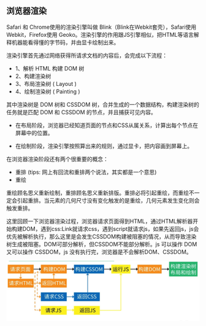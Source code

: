 ## 浏览器渲染

Safari 和 Chrome使用的渲染引擎叫做 Blink（Blink在Webkit套壳），Safari使用 Webkit，Firefox使用 Geoko。渲染引擎的作用跟JS引擎相似，把HTML等语言解释机器能看得懂的字节码，并由显卡绘制出来。

渲染引擎首先通过网络获得所请求文档的内容后，会完成以下流程：

- 1、解析 HTML 构建 DOM 树
- 2、构建渲染树
- 3、布局渲染树 ( Layout )
- 4、绘制渲染树 ( Painting )

其中渲染树是 DOM 树和 CSSDOM 树，合并生成的一个数据结构，构建渲染树的任务就是匹配 DOM 和 CSSDOM 的节点，并且捕获可见内容。

- 在布局阶段，浏览器已经知道页面的节点和CSS从属关系，计算出每个节点在屏幕中的位置。

- 在绘制阶段，渲染引擎按照算出来的规则，通过显卡，把内容画到屏幕上。

在浏览器渲染阶段还有两个很重要的概念：

- 重排 (tips: 网上有回流和重排两个说法，其实都是一个意思)
- 重绘

重绘顾名思义重新绘制，重排顾名思义重新排版。重排必将引起重绘，而重绘不一定会引起重排。当元素的几何尺寸没有变化触发的是重绘，几何元素发生变化则会触发重排。

这里回顾一下浏览器渲染过程，浏览器请求页面得到HTML，通过HTML解析器开始构建DOM，遇到css:Link就请求css，遇到script就请求js，如果先返回js，js会优先被解析执行，那么这里是会发生CSSDOM构建被阻塞的情况，从而导致渲染树生成被阻塞。DOM可部分解析，但CSSDOM不能部分解析。js 可以操作 DOM 又可以操作 CSSDOM，js 没有执行完，浏览器是不会解析DOM、CSSDOM。

![avatar](img/01.jpg)